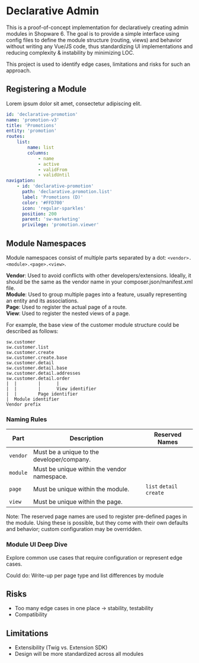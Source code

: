 # Declarative Admin

This is a proof-of-concept implementation for declaratively creating admin modules in Shopware 6.
The goal is to provide a simple interface using config files to define the module structure (routing, views) and behavior without writing any Vue/JS code, thus standardizing UI implementations and reducing complexity & instability by minimizing LOC.

This project is used to identify edge cases, limitations and risks for such an approach.


## Registering a Module
Lorem ipsum dolor sit amet, consectetur adipiscing elit.

```yaml
id: 'declarative-promotion'
name: 'promotion-v3'
title: 'Promotions'
entity: 'promotion'
routes:
    list:
        name: list
        columns:
            - name
            - active
            - validFrom
            - validUntil
navigation:
    - id: 'declarative-promotion'
      path: 'declarative.promotion.list'
      label: 'Promotions (D)'
      color: '#FFD700'
      icon: 'regular-sparkles'
      position: 200
      parent: 'sw-marketing'
      privilege: 'promotion.viewer'

```

## Module Namespaces

Module namespaces consist of multiple parts separated by a dot: `<vendor>.<module>.<page>.<view>`.

**Vendor**: Used to avoid conflicts with other developers/extensions. Ideally, it should be the same as the vendor name in your composer.json/manifest.xml file.<br>
**Module**: Used to group multiple pages into a feature, usually representing an entity and its associations.<br>
**Page**: Used to register the actual page of a route.<br>
**View**: Used to register the nested views of a page.<br>

For example, the base view of the customer module structure could be described as follows:

```
sw.customer 
sw.customer.list
sw.customer.create
sw.customer.create.base
sw.customer.detail
sw.customer.detail.base
sw.customer.detail.addresses
sw.customer.detail.order
|  |        |      | 
|  |        |      View identifier 
|  |        Page identifier 
|  Module identifier 
Vendor prefix
```

### Naming Rules

| Part     | Description | Reserved Names       | 
|----------|--------------------------|---------------------------|
| `vendor` | Must be a unique to the developer/company.|                           |
| `module` | Must be unique within the vendor namespace.|                           |
| `page`   | Must be unique within the module.| `list` `detail` `create` |
| `view`   | Must be unique within the page.|                           |

Note: The reserved page names are used to register pre-defined pages in the module. Using these is possible, but they come with their own defaults and behavior; custom configuration may be overridden.

### Module UI Deep Dive

Explore common use cases that require configuration or represent edge cases.

Could do: Write-up per page type and list differences by module

## Risks
* Too many edge cases in one place → stability, testability
* Compatibility
 
## Limitations
* Extensibility (Twig vs. Extension SDK)
* Design will be more standardized across all modules
